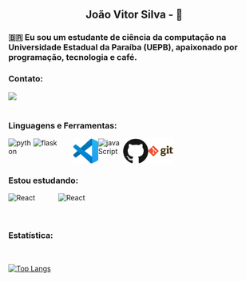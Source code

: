<div align="center">
  <h2>João Vitor Silva - 👋</h2>
</div>

### 🇧🇷 Eu sou um estudante de ciência da computação na Universidade Estadual da Paraíba (UEPB), apaixonado por programação, tecnologia e café.
<!-- 
### 🇬🇧 I am a computer science student at the State University of Paraíba (UEPB), and a future Data Scientist, passionate about programming, technology and coffee. -->


### Contato:

[<img align="left"  width="50px" src="https://w7.pngwing.com/pngs/273/291/png-transparent-linkedin-logo-blue-diagram-angle-area-linkedin-blue-angle-text-thumbnail.png" />](https://www.linkedin.com/in/jo%C3%A3o-vitor-barbosa-b04118197/)

<br />
<br />


### Linguagens e Ferramentas:

<img align="left" alt="python" width="50px" src="https://cdn3.iconfinder.com/data/icons/logos-and-brands-adobe/512/267_Python-512.png" />

<img align="left" alt="flask" width="80px" src="https://miro.medium.com/max/438/1*0G5zu7CnXdMT9pGbYUTQLQ.png" />

<img align="left" alt="visual studio code" width="50px" src="https://raw.githubusercontent.com/github/explore/80688e429a7d4ef2fca1e82350fe8e3517d3494d/topics/visual-studio-code/visual-studio-code.png" />

<img align="left" alt="javaScript" src="https://cdn.iconscout.com/icon/free/png-256/javascript-2752148-2284965.png" width="50px">

<!-- [<img align="left" alt="Scikit-learn" width="40px" src="https://upload.wikimedia.org/wikipedia/commons/0/05/Scikit_learn_logo_small.svg" />](https://scikit-learn.org/stable/) -->

<!-- <img align="left" alt="Azure" width="26px" src="https://www.parkmycloud.com/wp-content/uploads/2018/02/Azure_.png" />

<img align="left" alt="AWS" width="26px" src="https://cdn.jsdelivr.net/npm/simple-icons@3.4.0/icons/amazonaws.svg" />

<img align="left" alt="SQLServer" width="26px" src="https://img.icons8.com/color/2x/microsoft-sql-server.png" /> -->

<!-- <img align="left" alt="Pandas" width="26px" src="https://cdn.jsdelivr.net/npm/simple-icons@3.4.0/icons/pandas.svg" /> -->

<!-- <img align="left" alt="Pytorch" width="26px" src="https://cdn.jsdelivr.net/npm/simple-icons@3.4.0/icons/pytorch.svg" /> -->

<img align="left" alt="GitHub" width="50px" src="https://raw.githubusercontent.com/github/explore/78df643247d429f6cc873026c0622819ad797942/topics/github/github.png" />

<img align="left" alt="Git" width="50px" src="https://raw.githubusercontent.com/github/explore/80688e429a7d4ef2fca1e82350fe8e3517d3494d/topics/git/git.png" />

<!-- <img align="left" alt="Colab" width="26px" src="https://colab.research.google.com/img/colab_favicon.ico" /> -->

<!-- <img align="left" alt="Colab" width="26px" src="https://encrypted-tbn0.gstatic.com/images?q=tbn:ANd9GcRxDInR8iy2veWGceMDFC4yuh3ykxsMXt7kCwggq_Hn3lKyHSvtIaZbujbcd56sfdiDYOs&usqp=CAU" /> -->


<br />
<br />
<br />

### Estou estudando:

<!-- <img align="left" alt="João's Github Stats" src="https://github-readme-stats.vercel.app/api?username=joaoo-vittor&show_icons=true&hide_border=true&theme=dark" /> -->


<img align="left" alt="React" src="https://www.luiztools.com.br/wp-content/uploads/2020/06/reactJS.png" width="100px" height="50px">

<img align="left" alt="React" src="https://www.theconsolelogs.com/react/react-native.png" width="100px" height="50px">

<br />
<br />
<br />
<!-- 
<br />
<br />
<br />
<br />
<br />
<br /> -->

### Estatística:

<br />

[![Top Langs](https://github-readme-stats.vercel.app/api/top-langs/?username=joaoo-vittor&layout=compact&show_icons=true&hide_border=true&theme=dark)](https://github.com/anuraghazra/github-readme-stats)


